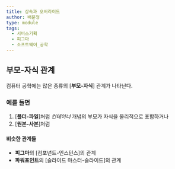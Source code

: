 ```yaml
---
title: 상속과 오버라이드
author: 배문형
type: module
tags:
  - 서비스기획
  - 피그마
  - 소프트웨어_공학
---
```


## 부모-자식 관계

컴퓨터 공학에는 많은 종류의 [**부모-자식**] 관계가 나타난다.

### 예를 들면

1. [**폴더-파일**]처럼 *컨테이너* 개념의 부모가 자식을 물리적으로 포함하거나
2. [**원본-사본**]처럼 

#### 비슷한 관계들

- **피그마**의 [컴포넌트-인스턴스]의 관계
- **파워포인트**의 [슬라이드 마스터-슬라이드]의 관계